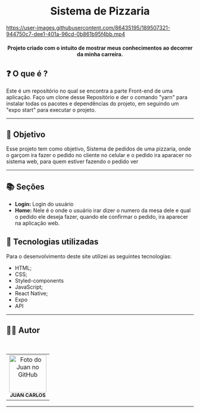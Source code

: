 <h1 align="center">
  <br>Sistema de Pizzaria
</h1>

https://user-images.githubusercontent.com/86435195/189507321-944750c7-dee1-401a-96cd-0b861b95f4bb.mp4

<h4 align="center">
  Projeto criado com o intuito de mostrar meus conhecimentos ao decorrer da minha carreira.
</h4>

## ❓ O que é ?

Este é um repositório no qual se encontra a parte Front-end de uma aplicação. Faço um clone desse Repositório e der o comando "yarn" para instalar todas os pacotes e dependências do projeto, em seguindo um "expo start" para executar o projeto.

<hr>

## 🎯 Objetivo

Esse projeto tem como objetivo, Sistema de pedidos de uma pizzaria, onde o garçom ira fazer o pedido no cliente no celular e o pedido ira aparacer no sistema web, para quem estiver fazendo o pedido ver

<hr>

## 📚 Seções
- **Login:** Login do usuário
- **Home:** Nele é o onde o usuário irar dizer o numero da mesa dele e qual o pedido ele deseja fazer, quando ele confirmar o pedido, ira aparecer na aplicação web.

## 💼 Tecnologias utilizadas

Para o desenvolvimento deste site utilizei as seguintes tecnologias:

- HTML;
- CSS;
- Styled-components
- JavaScript;
- React Native;
- Expo
- API

---

## 👨‍💻 Autor

 <br>
<table>
  <tr>
    <td align="center">
      <a href="https://github.com/JuanCarllos13">
        <img src="https://github.com/JuanCarllos13.png" width="100px;" height="100px" alt="Foto do Juan no GitHub"/><br>
        <sub>
          <b>JUAN CARLOS</b>
        </sub>
      </a>
    </td>
  </tr>
</table>
</table>
<hr>

